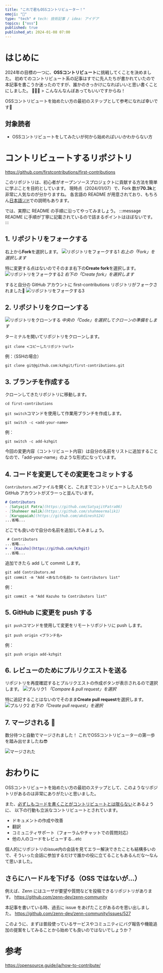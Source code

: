```yaml
---
title: "これで君もOSSコントリビューター！"
emoji: "🔰"
type: "tech" # tech: 技術記事 / idea: アイデア
topics: ["oss"]
published: true
published_at: 2024-01-08 07:00
---
```


# はじめに

2024年の目標の一つに、**OSSコントリビュート**に挑戦してくことを決めました。
初めてのコントリビュート系の記事はすでに先人たちが書かれていたので本記事を書こうか迷ったのですが、誰かのきっかけになればいいと思い書くことにしました。
🍼👦🏻 > こんなんなんぼあってもいいですからね！

OSSコントリビュートを始めたい方の最初のステップとして参考になれば幸いです🙏

## 対象読者

- OSSコントリビュートをしてみたいが何から始めればいいかわからない方

# コントリビュートするリポジトリ

https://github.com/firstcontributions/first-contributions

このリポジトリは、初心者がオープンソースプロジェクトに貢献する方法を簡単に学ぶことを目的としています。
現時点（2024/01/07）で、Fork 数が**70.3k**と非常に人気なのが分かりますね。
各言語の README が用意されており、もちろん[日本語🇯🇵](https://github.com/firstcontributions/first-contributions/blob/main/docs/translations/README.ja.md)での説明もあります。

では、実際に README の手順に沿ってやってみましょう。
:::message
README に手順が丁寧に記載されているので詰まるポイントはほぼないです。
:::

## 1. リポジトリをフォークする

右上から**Fork**を選択します。
![リポジトリをフォークする1](/images/first-contributions/fork-step1.png)
_右上の「Fork」を選択します_

特に変更する点はないのでそのまま右下の**Create fork**を選択します。
![リポジトリをフォークする2](/images/first-contributions/fork-step2.png)
_右下の「Create fork」を選択します_

すると自分の GitHub アカウントに first-contributions リポジトリがフォークされました🎉
![リポジトリをフォークする3](/images/first-contributions/fork-step3.png)

## 2. リポジトリをクローンする

![リポジトリをクローンする](/images/first-contributions/clone.png)
_中央の「Code」を選択してクローンの準備をします_

ターミナルを開いてリポジトリをクローンします。
```
git clone <コピーしたリポジトリurl>
```

例：（SSHの場合）
```
git clone git@github.com:kzhgit/first-contributions.git
```

## 3. ブランチを作成する

クローンしてきたリポジトリに移動します。
```
cd first-contributions
```

`git switch`コマンドを使用して作業用ブランチを作成します。
```
git switch -c <add-your-name>
```

例：
```
git switch -c add-kzhgit
```

今回の変更内容（コントリビュート内容）は自分の名前をリストに追加することなので、「add-your-name」のような形式になっています。

## 4. コードを変更してその変更をコミットする

`Contributors.md`ファイルを開くと、これまでコントリビュートした人たちの GitHub アカウントがズラーっと並んでいます。

```md:Contributors.md
# Contributors
- [Satyajit Patra](https://github.com/SatyajitPatra06)
- [Shahmeer malik](https://github.com/shahmeermalik1)
- [Karuppaiah](https://github.com/akdinesh124)
...省略...
```

どこでも良いので自分の名前を追加してみましょう。
```diff md:Contributors.md
 # Contributors
...省略...
+ - [Kazuho](https://github.com/kzhgit)
...省略...
```

追加できたら add して commit します。
```
git add Contributors.md
git commit -m "Add <あなたの名前> to Contributors list"
```

例：
```
git commit -m "Add Kazuho to Contributors list"
```

## 5. GitHub に変更を push する

`git push`コマンドを使用して変更をリモートリポジトリに push します。
```
git push origin <ブランチ名>
```

例：
```
git push origin add-kzhgit
```

## 6. レビューのためにプルリクエストを送る

リポジトリを再度確認するとプルリクエストの作成ボタンが表示されるので選択します。
![プルリク1](/images/first-contributions/pr-step1.png)
_「Compare & pull request」を選択_

特に追記することはないのでそのまま**Create pull request**を選択します。
![プルリク2](/images/first-contributions/pr-step2.png)
_右下の「Create pull request」を選択_

## 7. マージされる 🎉

数分待つと自動でマージされました！
これでOSSコントリビューターの第一歩を踏み出せましたね😎

![マージされた](/images/first-contributions/merge.png)

# おわりに

OSSコントリビュートを始めたい方の最初のステップとして、このようなリポジトリがあるのは非常にありがたいと思いました。

また、[必ずしもコードを書くことがコントリビュートとは限らない](https://opensource.guide/ja/how-to-contribute/#%E3%81%8B%E3%81%AA%E3%82%89%E3%81%9A%E3%81%97%E3%82%82%E3%82%B3%E3%83%BC%E3%83%89%E3%82%92%E6%9B%B8%E3%81%8F%E5%BF%85%E8%A6%81%E3%81%AF%E3%81%82%E3%82%8A%E3%81%BE%E3%81%9B%E3%82%93)とあるように、
以下の行動も立派なコントリビュートとされています。

- ドキュメントの作成や改善
- 翻訳
- コミュニティサポート（フォーラムやチャットでの質問対応）
- 他の人のコードをレビューする...etc

個人的にリポジトリのissue内の会話を見てエラー解決できたことも結構多いので、そういった会話に参加するだけで誰かの役に立てることもあるんだな〜なんて思いました。

## さらにハードルを下げる（OSS ではないが...）

例えば、Zenn にはユーザが要望や質問などを投稿できるリポジトリがあります。
https://github.com/zenn-dev/zenn-community

本記事を書いている時、過去に issue をあげたことがあるのを思い出しました。
https://github.com/zenn-dev/zenn-community/issues/527

このように、まずは普段使っているサービスやコミュニティにバグ報告や機能追加の提案をしてみることから始めても良いのではないでしょうか？

# 参考

https://opensource.guide/ja/how-to-contribute/
